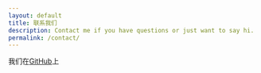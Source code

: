 ```yaml
---
layout: default
title: 联系我们
description: Contact me if you have questions or just want to say hi.
permalink: /contact/
---
```


我们在[GitHub](//github.com/catalinred)上